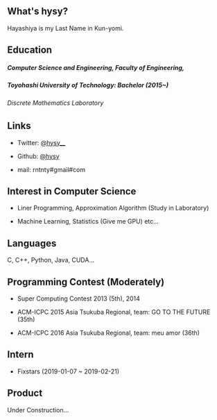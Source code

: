 ## What's hysy?
Hayashiya is my Last Name in Kun-yomi.

## Education
##### Computer Science and Engineering, Faculty of Engineering,
##### Toyohashi University of Technology: Bachelor (2015~)
###### Discrete Mathematics Laboratory

## Links
- Twitter: [@hysy__](https://mobile.twitter.com/hysy__)

- Github: [@hysy](https://github.com/hysy)

- mail: rntnty#gmail#com

## Interest in Computer Science
- Liner Programming, Approximation Algorithm (Study in Laboratory)

- Machine Learning, Statistics (Give me GPU) etc...

## Languages
C, C++, Python, Java, CUDA...

## Programming Contest (Moderately)
- Super Computing Contest 2013 (5th), 2014

- ACM-ICPC 2015 Asia Tsukuba Regional, team: GO TO THE FUTURE (35th)

- ACM-ICPC 2016 Asia Tsukuba Regional, team: meu amor (36th)

## Intern
- Fixstars (2019-01-07 ~ 2019-02-21)

## Product
Under Construction...


